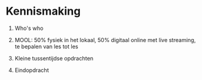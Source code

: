 # Kennismaking

1. Who's who

2. MOOL: 50% fysiek in het lokaal, 50% digitaal online met live streaming, te bepalen van les tot les

3. Kleine tussentijdse opdrachten

4. Eindopdracht

   

   
